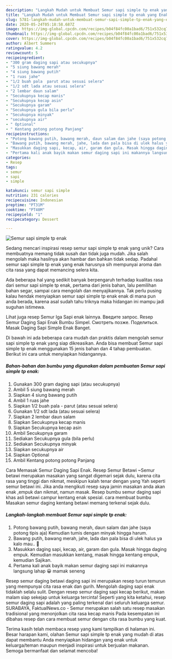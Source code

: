 ```yaml
---
description: "Langkah Mudah untuk Membuat Semur sapi simple tp enak yang Enak Banget"
title: "Langkah Mudah untuk Membuat Semur sapi simple tp enak yang Enak Banget"
slug: 5781-langkah-mudah-untuk-membuat-semur-sapi-simple-tp-enak-yang-enak-banget
date: 2020-05-24T05:18:58.687Z
image: https://img-global.cpcdn.com/recipes/b04f84fc00a1bad6/751x532cq70/semur-sapi-simple-tp-enak-foto-resep-utama.jpg
thumbnail: https://img-global.cpcdn.com/recipes/b04f84fc00a1bad6/751x532cq70/semur-sapi-simple-tp-enak-foto-resep-utama.jpg
cover: https://img-global.cpcdn.com/recipes/b04f84fc00a1bad6/751x532cq70/semur-sapi-simple-tp-enak-foto-resep-utama.jpg
author: Albert Summers
ratingvalue: 4.2
reviewcount: 5
recipeingredient:
- "300 gram daging sapi atau secukupnya"
- "5 siung bawang merah"
- "4 siung bawang putih"
- "1 ruas jahe"
- "1/2 buah pala  parut atau sesuai selera"
- "1/2 sdt lada atau sesuai selera"
- "2 lembar daun salam"
- "Secukupnya kecap manis"
- "Secukupnya kecap asin"
- "Secukupnya garam"
- "Secukupnya gula bila perlu"
- "Secukupnya minyak"
- "secukupnya air"
- " Optional"
- " Kentang potong potong Panjang"
recipeinstructions:
- "Potong bawang putih, bawang merah, daun salam dan jahe (saya potong tipis aja) Kemudian tumis dengan minyak hingga harum."
- "Bawang putih, bawang merah, jahe, lada dan pala bisa di ulek halus ya kalo mau.. 🙂"
- "Masukkan daging sapi, kecap, air, garam dan gula. Masak hingga daging empuk. Kemudian masukkan kentang, masak hingga kentang empuk, kemudian Sajikan."
- "Pertama kali anak bayik makan semur daging sapi ini makannya langsung lahap 😀 mamak seneng"
categories:
- Resep
tags:
- semur
- sapi
- simple

katakunci: semur sapi simple 
nutrition: 231 calories
recipecuisine: Indonesian
preptime: "PT31M"
cooktime: "PT40M"
recipeyield: "1"
recipecategory: Dessert

---
```



![Semur sapi simple tp enak](https://img-global.cpcdn.com/recipes/b04f84fc00a1bad6/751x532cq70/semur-sapi-simple-tp-enak-foto-resep-utama.jpg)

Sedang mencari inspirasi resep semur sapi simple tp enak yang unik? Cara membuatnya memang tidak susah dan tidak juga mudah. Jika salah mengolah maka hasilnya akan hambar dan bahkan tidak sedap. Padahal semur sapi simple tp enak yang enak harusnya sih mempunyai aroma dan cita rasa yang dapat memancing selera kita.

Ada beberapa hal yang sedikit banyak berpengaruh terhadap kualitas rasa dari semur sapi simple tp enak, pertama dari jenis bahan, lalu pemilihan bahan segar, sampai cara mengolah dan menyajikannya. Tak perlu pusing kalau hendak menyiapkan semur sapi simple tp enak enak di mana pun anda berada, karena asal sudah tahu triknya maka hidangan ini mampu jadi suguhan istimewa.

Lihat juga resep Semur Iga Sapi enak lainnya. Введите запрос. Resep Semur Daging Sapi Enak Bumbu Simpel. Смотреть позже. Поделиться. Masak Daging Sapi Simple Enak Banget.


Di bawah ini ada beberapa cara mudah dan praktis dalam mengolah semur sapi simple tp enak yang siap dikreasikan. Anda bisa membuat Semur sapi simple tp enak menggunakan 15 jenis bahan dan 4 tahap pembuatan. Berikut ini cara untuk menyiapkan hidangannya.

<!--inarticleads1-->

##### Bahan-bahan dan bumbu yang digunakan dalam pembuatan Semur sapi simple tp enak:

1. Gunakan 300 gram daging sapi (atau secukupnya)
1. Ambil 5 siung bawang merah
1. Siapkan 4 siung bawang putih
1. Ambil 1 ruas jahe
1. Siapkan 1/2 buah pala - parut (atau sesuai selera)
1. Gunakan 1/2 sdt lada (atau sesuai selera)
1. Siapkan 2 lembar daun salam
1. Siapkan Secukupnya kecap manis
1. Siapkan Secukupnya kecap asin
1. Ambil Secukupnya garam
1. Sediakan Secukupnya gula (bila perlu)
1. Sediakan Secukupnya minyak
1. Siapkan secukupnya air
1. Siapkan  Optional
1. Ambil  Kentang potong potong Panjang


Cara Memasak Semur Daging Sapi Enak. Resep Semur Betawi ~Semur betawi merupakan masakan yang sangat digemari sejak dulu, karena cita rasa yang tinggi dan nikmat, meskipun kalah tenar dengan yang Yah seperti semur betawi ini. Jika anda mengikuti resep saya jamin masakan anda akan enak ,empuk dan nikmat, namun masak. Resep bumbu semur daging sapi khas asli betawi campur kentang enak spesial. cara membuat bumbu Masakan semur daging kentang betawi memang terkenal sejak dulu. 

<!--inarticleads2-->

##### Langkah-langkah membuat Semur sapi simple tp enak:

1. Potong bawang putih, bawang merah, daun salam dan jahe (saya potong tipis aja) Kemudian tumis dengan minyak hingga harum.
1. Bawang putih, bawang merah, jahe, lada dan pala bisa di ulek halus ya kalo mau.. 🙂
1. Masukkan daging sapi, kecap, air, garam dan gula. Masak hingga daging empuk. Kemudian masukkan kentang, masak hingga kentang empuk, kemudian Sajikan.
1. Pertama kali anak bayik makan semur daging sapi ini makannya langsung lahap 😀 mamak seneng


Resep semur daging betawi daging sapi ini merupakan resep turun temurun yang mempunyai cita rasa enak dan gurih. Mengolah daging sapi enak tidaklah selalu sulit. Dengan resep semur daging sapi kecap berikut, makan malam siap sekejap untuk keluarga tercinta! Seperti yang kita ketahui, resep semur daging sapi adalah yang paling terkenal dari seluruh keluarga semur. SURABAYA, FaktualNews.co - Semur merupakan salah satu resep masakan tradisional yang menonjolkan cita rasa kecap manis Pada kesempatan ini dibahas resep dan cara membuat semur dengan cita rasa bumbu yang kuat. 

Terima kasih telah membaca resep yang kami tampilkan di halaman ini. Besar harapan kami, olahan Semur sapi simple tp enak yang mudah di atas dapat membantu Anda menyiapkan hidangan yang enak untuk keluarga/teman maupun menjadi inspirasi untuk berjualan makanan. Semoga bermanfaat dan selamat mencoba!
